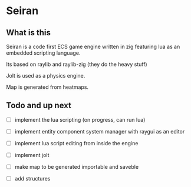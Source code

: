 # Seiran

## What is this

Seiran is a code first ECS game engine written in zig featuring lua as an embedded scripting language.

Its based on raylib and raylib-zig (they do the heavy stuff)

Jolt is used as a physics engine.

Map is generated from heatmaps.

## Todo and up next

-[ ] implement the lua scripting (on progress, can run lua)

-[ ] implement entity component system manager with raygui as an editor

-[ ] implement lua script editing from inside the engine 

-[ ] implement jolt

-[ ] make map to be generated importable and saveble

-[ ] add structures